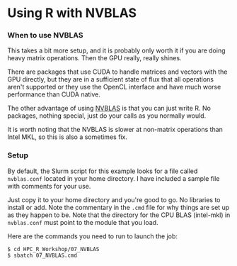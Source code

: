 # Using R with NVBLAS

### When to use NVBLAS

This takes a bit more setup, and it is probably only worth it
if you are doing heavy matrix operations. Then the GPU really,
really shines. 

There are packages that use CUDA to handle matrices and vectors 
with the GPU directly, but they are in a sufficient state of flux
that all operations aren't supported or they use the OpenCL interface
and have much worse performance than CUDA native.

The other advantage of using [NVBLAS](https://docs.nvidia.com/cuda/nvblas/) is that you can just write R. No
packages, nothing special, just do your calls as you normally would.

It is worth noting that the NVBLAS is slower at non-matrix operations
than Intel MKL, so this is also a sometimes fix.


### Setup

By default, the Slurm script for this example looks for a file called `nvblas.conf`
located in your home directory. I have included a sample file with comments for your
use.

Just copy it to your home directory and you're good to go. No libraries to install
or add. Note the commentary in the `.cmd` file for why things are set up as they
happen to be. Note that the directory for the CPU BLAS (intel-mkl) in `nvblas.conf` must point to the module that you load.

Here are the commands you need to run to launch the job:

```
$ cd HPC_R_Workshop/07_NVBLAS
$ sbatch 07_NVBLAS.cmd
```
